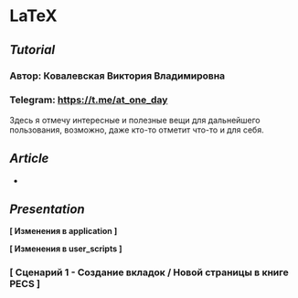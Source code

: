 # LaTeX

## _Tutorial_ 
### Автор: Ковалевская Виктория Владимировна
### Telegram: https://t.me/at_one_day

Здесь я отмечу интересные и полезные вещи для дальнейшего пользования, возможно, даже кто-то отметит что-то и для себя.

## _Article_
- 

## _Presentation_
**[ Изменения в application ]** 



**[ Изменения в user_scripts ]** 

### [ Сценарий 1 - Создание вкладок / Новой страницы в книге PECS ]

